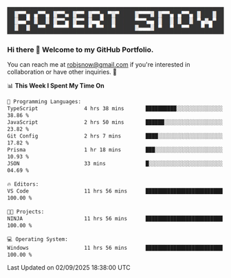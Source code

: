 <img alt="myname" src="assets/name.png" />

### Hi there 👋 Welcome to my GitHub Portfolio.
You can reach me at robjsnow@gmail.com if you're interested in collaboration or have other inquiries.  :briefcase:



<!--START_SECTION:waka-->
📊 **This Week I Spent My Time On** 

```text
💬 Programming Languages: 
TypeScript               4 hrs 38 mins       ██████████░░░░░░░░░░░░░░░   38.86 % 
JavaScript               2 hrs 50 mins       ██████░░░░░░░░░░░░░░░░░░░   23.82 % 
Git Config               2 hrs 7 mins        ████░░░░░░░░░░░░░░░░░░░░░   17.82 % 
Prisma                   1 hr 18 mins        ███░░░░░░░░░░░░░░░░░░░░░░   10.93 % 
JSON                     33 mins             █░░░░░░░░░░░░░░░░░░░░░░░░   04.69 % 

🔥 Editors: 
VS Code                  11 hrs 56 mins      █████████████████████████   100.00 % 

🐱‍💻 Projects: 
NINJA                    11 hrs 56 mins      █████████████████████████   100.00 % 

💻 Operating System: 
Windows                  11 hrs 56 mins      █████████████████████████   100.00 % 
```


 Last Updated on 02/09/2025 18:38:00 UTC
<!--END_SECTION:waka-->

<!--
**robjsnow/robjsnow** is a ✨ _special_ ✨ repository because its `README.md` (this file) appears on your GitHub profile.

Here are some ideas to get you started:

- 🔭 I’m currently working on ...
- 🌱 I’m currently learning ...
- 👯 I’m looking to collaborate on ...
- 🤔 I’m looking for help with ...
- 💬 Ask me about ...
- 📫 How to reach me: ...
- 😄 Pronouns: ...
- ⚡ Fun fact: ...
-->

